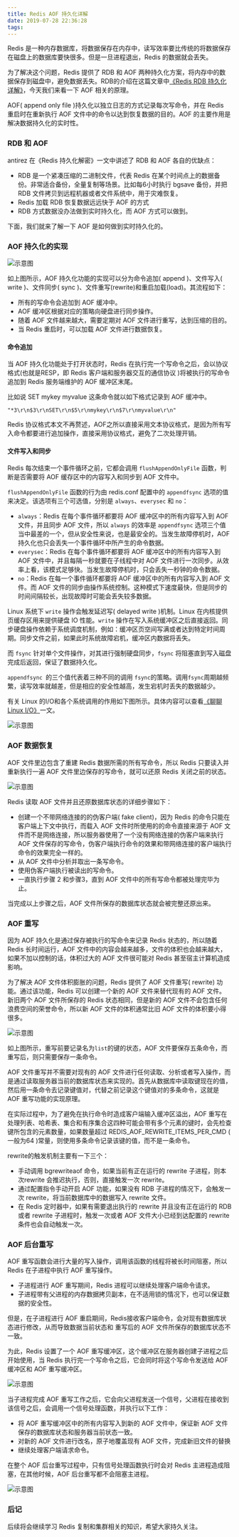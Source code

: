 ```yaml
---
title: Redis AOF 持久化详解
date: 2019-07-28 22:36:28
tags:
---
```


Redis 是一种内存数据库，将数据保存在内存中，读写效率要比传统的将数据保存在磁盘上的数据库要快很多。但是一旦进程退出，Redis 的数据就会丢失。

为了解决这个问题，Redis 提供了 RDB 和 AOF 两种持久化方案，将内存中的数据保存到磁盘中，避免数据丢失。RDB的介绍在这篇文章中[《Redis RDB 持久化详解》](https://mp.weixin.qq.com/s/NpUV-7bvXTD3iu0_2aRssQ)，今天我们来看一下 AOF 相关的原理。


AOF( append only file )持久化以独立日志的方式记录每次写命令，并在 Redis 重启时在重新执行 AOF 文件中的命令以达到恢复数据的目的。AOF 的主要作用是解决数据持久化的实时性。

### RDB 和 AOF
antirez 在《Redis 持久化解密》一文中讲述了 RDB 和 AOF 各自的优缺点：
- RDB 是一个紧凑压缩的二进制文件，代表 Redis 在某个时间点上的数据备份。非常适合备份，全量复制等场景。比如每6小时执行 bgsave 备份，并把 RDB 文件拷贝到远程机器或者文件系统中，用于灾难恢复。
- Redis 加载 RDB 恢复数据远远快于 AOF 的方式
- RDB 方式数据没办法做到实时持久化，而 AOF 方式可以做到。

下面，我们就来了解一下 AOF 是如何做到实时持久化的。

### AOF 持久化的实现

![示意图](https://upload-images.jianshu.io/upload_images/623378-bcabcd38e2b747b9.png?imageMogr2/auto-orient/strip%7CimageView2/2/w/1240)

如上图所示，AOF 持久化功能的实现可以分为命令追加( append )、文件写入( write )、文件同步( sync )、文件重写(rewrite)和重启加载(load)。其流程如下：
- 所有的写命令会追加到 AOF 缓冲中。
- AOF 缓冲区根据对应的策略向硬盘进行同步操作。
- 随着 AOF 文件越来越大，需要定期对 AOF 文件进行重写，达到压缩的目的。
- 当 Redis 重启时，可以加载 AOF 文件进行数据恢复。

#### 命令追加
当 AOF 持久化功能处于打开状态时，Redis 在执行完一个写命令之后，会以协议格式(也就是RESP，即 Redis 客户端和服务器交互的通信协议 )将被执行的写命令追加到 Redis 服务端维护的 AOF 缓冲区末尾。

比如说 SET mykey myvalue 这条命令就以如下格式记录到 AOF 缓冲中。
```
"*3\r\n$3\r\nSET\r\n$5\r\nmykey\r\n$7\r\nmyvalue\r\n"
```

Redis 协议格式本文不再赘述，AOF之所以直接采用文本协议格式，是因为所有写入命令都要进行追加操作，直接采用协议格式，避免了二次处理开销。


#### 文件写入和同步

Redis 每次结束一个事件循环之前，它都会调用 `flushAppendOnlyFile` 函数，判断是否需要将 AOF 缓存区中的内容写入和同步到 AOF 文件中。

`flushAppendOnlyFile` 函数的行为由 redis.conf 配置中的 `appendfsync` 选项的值来决定。该选项有三个可选值，分别是 `always`、`everysec` 和 `no`：
- `always`：Redis 在每个事件循环都要将 AOF 缓冲区中的所有内容写入到 AOF 文件，并且同步 AOF 文件，所以 `always` 的效率是 `appendfsync` 选项三个值当中最差的一个，但从安全性来说，也是最安全的。当发生故障停机时，AOF 持久化也只会丢失一个事件循环中所产生的命令数据。
- `everysec`：Redis 在每个事件循环都要将 AOF 缓冲区中的所有内容写入到 AOF 文件中，并且每隔一秒就要在子线程中对 AOF 文件进行一次同步。从效率上看，该模式足够快。当发生故障停机时，只会丢失一秒钟的命令数据。
- `no`：Redis 在每一个事件循环都要将 AOF 缓冲区中的所有内容写入到 AOF 文件。而 AOF 文件的同步由操作系统控制。这种模式下速度最快，但是同步的时间间隔较长，出现故障时可能会丢失较多数据。

Linux 系统下 `write` 操作会触发延迟写( delayed write )机制。Linux 在内核提供页缓存区用来提供硬盘 IO 性能。`write` 操作在写入系统缓冲区之后直接返回。同步硬盘操作依赖于系统调度机制，例如：缓冲区页空间写满或者达到特定时间周期。同步文件之前，如果此时系统故障宕机，缓冲区内数据将丢失。

而 `fsync` 针对单个文件操作，对其进行强制硬盘同步，`fsync` 将阻塞直到写入磁盘完成后返回，保证了数据持久化。

`appendfsync `的三个值代表着三种不同的调用 `fsync`的策略。调用`fsync`周期越频繁，读写效率就越差，但是相应的安全性越高，发生宕机时丢失的数据越少。

有关 Linux 的I/O和各个系统调用的作用如下图所示。具体内容可以查看[《聊聊 Linux I/O》](https://mp.weixin.qq.com/s/3mKxTH2pfXFpDvvJnDtgEQ)一文。

![示意图](https://upload-images.jianshu.io/upload_images/623378-a099d000d47ca0ab.png?imageMogr2/auto-orient/strip%7CimageView2/2/w/1240)



### AOF 数据恢复

AOF 文件里边包含了重建 Redis 数据所需的所有写命令，所以 Redis 只要读入并重新执行一遍 AOF 文件里边保存的写命令，就可以还原 Redis 关闭之前的状态。

![示意图](https://upload-images.jianshu.io/upload_images/623378-7b17a4463deec765.png?imageMogr2/auto-orient/strip%7CimageView2/2/w/1240)

Redis 读取 AOF 文件并且还原数据库状态的详细步骤如下：

- 创建一个不带网络连接的的伪客户端( fake client)，因为 Redis 的命令只能在客户端上下文中执行，而载入 AOF 文件时所使用的的命令直接来源于 AOF 文件而不是网络连接，所以服务器使用了一个没有网络连接的伪客户端来执行 AOF 文件保存的写命令，伪客户端执行命令的效果和带网络连接的客户端执行命令的效果完全一样的。
- 从 AOF 文件中分析并取出一条写命令。
- 使用伪客户端执行被读出的写命令。
- 一直执行步骤 2 和步骤3，直到 AOF 文件中的所有写命令都被处理完毕为止。

当完成以上步骤之后，AOF 文件所保存的数据库状态就会被完整还原出来。



### AOF 重写

因为 AOF 持久化是通过保存被执行的写命令来记录 Redis 状态的，所以随着 Redis 长时间运行，AOF 文件中的内容会越来越多，文件的体积也会越来越大，如果不加以控制的话，体积过大的 AOF 文件很可能对 Redis 甚至宿主计算机造成影响。

为了解决 AOF 文件体积膨胀的问题，Redis 提供了 AOF 文件重写( rewrite) 功能。通过该功能，Redis 可以创建一个新的 AOF 文件来替代现有的 AOF 文件。新旧两个 AOF 文件所保存的 Redis 状态相同，但是新的 AOF 文件不会包含任何浪费空间的荣誉命令，所以新 AOF 文件的体积通常比旧 AOF 文件的体积要小得很多。

![示意图](https://upload-images.jianshu.io/upload_images/623378-f4a19a6b0e3532de.png?imageMogr2/auto-orient/strip%7CimageView2/2/w/1240)

如上图所示，重写前要记录名为`list`的键的状态，AOF 文件要保存五条命令，而重写后，则只需要保存一条命令。


AOF 文件重写并不需要对现有的 AOF 文件进行任何读取、分析或者写入操作，而是通过读取服务器当前的数据库状态来实现的。首先从数据库中读取键现在的值，然后用一条命令去记录键值对，代替之前记录这个键值对的多条命令，这就是 AOF 重写功能的实现原理。


在实际过程中，为了避免在执行命令时造成客户端输入缓冲区溢出，AOF 重写在处理列表、哈希表、集合和有序集合这四种可能会带有多个元素的键时，会先检查键所包含的元素数量，如果数量超过 REDIS_AOF_REWRITE_ITEMS_PER_CMD ( 一般为64 )常量，则使用多条命令记录该键的值，而不是一条命令。

rewrite的触发机制主要有一下三个：

- 手动调用 bgrewriteaof 命令，如果当前有正在运行的 rewrite 子进程，则本次rewrite 会推迟执行，否则，直接触发一次 rewrite。
- 通过配置指令手动开启 AOF 功能，如果没有 RDB 子进程的情况下，会触发一次 rewrite，将当前数据库中的数据写入 rewrite 文件。
- 在 Redis 定时器中，如果有需要退出执行的 rewrite 并且没有正在运行的 RDB 或者 rewrite 子进程时，触发一次或者 AOF 文件大小已经到达配置的 rewrite 条件也会自动触发一次。

### AOF 后台重写

AOF 重写函数会进行大量的写入操作，调用该函数的线程将被长时间阻塞，所以 Redis 在子进程中执行 AOF 重写操作。

- 子进程进行 AOF 重写期间，Redis 进程可以继续处理客户端命令请求。
- 子进程带有父进程的内存数据拷贝副本，在不适用锁的情况下，也可以保证数据的安全性。

但是，在子进程进行 AOF 重启期间，Redis接收客户端命令，会对现有数据库状态进行修改，从而导致数据当前状态和 重写后的 AOF 文件所保存的数据库状态不一致。

为此，Redis 设置了一个 AOF 重写缓冲区，这个缓冲区在服务器创建子进程之后开始使用，当 Redis 执行完一个写命令之后，它会同时将这个写命令发送给 AOF 缓冲区和 AOF 重写缓冲区。

![示意图](https://upload-images.jianshu.io/upload_images/623378-fc2a68fc8c8ec78b.png?imageMogr2/auto-orient/strip%7CimageView2/2/w/1240)

当子进程完成 AOF 重写工作之后，它会向父进程发送一个信号，父进程在接收到该信号之后，会调用一个信号处理函数，并执行以下工作：

- 将 AOF 重写缓冲区中的所有内容写入到新的 AOF 文件中，保证新 AOF 文件保存的数据库状态和服务器当前状态一致。
- 对新的 AOF 文件进行改名，原子地覆盖现有 AOF 文件，完成新旧文件的替换
- 继续处理客户端请求命令。

在整个 AOF 后台重写过程中，只有信号处理函数执行时会对 Redis 主进程造成阻塞，在其他时候，AOF 后台重写都不会阻塞主进程。

![示意图](https://upload-images.jianshu.io/upload_images/623378-6c78b84c7c03cd57.png?imageMogr2/auto-orient/strip%7CimageView2/2/w/1240)

### 后记
后续将会继续学习 Redis 复制和集群相关的知识，希望大家持久关注。

